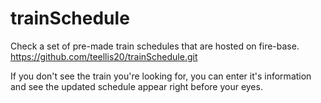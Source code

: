 # trainSchedule

Check a set of pre-made train schedules that are hosted on fire-base. https://github.com/teellis20/trainSchedule.git

If you don't see the train you're looking for, you can enter it's information and see the updated schedule appear right before your eyes.
